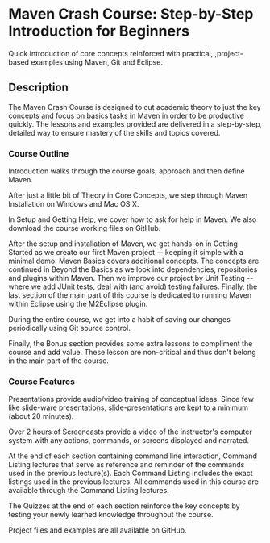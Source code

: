 # Maven Crash Course: Step-by-Step Introduction for Beginners

Quick introduction of core concepts reinforced with practical, ,project-based examples using Maven, Git and Eclipse.

## Description

The Maven Crash Course is designed to cut academic theory to just the key concepts and focus on basics tasks in Maven in order to be productive quickly. The lessons and examples provided are delivered in a step-by-step, detailed way to ensure mastery of the skills and topics covered.

### Course Outline

Introduction walks through the course goals, approach and then define Maven.

After just a little bit of Theory in Core Concepts, we step through Maven Installation on Windows and Mac OS X.

In Setup and Getting Help, we cover how to ask for help in Maven. We also download the course working files on GitHub.

After the setup and installation of Maven, we get hands-on in Getting Started as we create our first Maven project -- keeping it simple with a minimal demo. Maven Basics covers additional concepts. The concepts are continued in Beyond the Basics as we look into dependencies, repositories and plugins within Maven. Then we improve our project by Unit Testing -- where we add JUnit tests, deal with (and avoid) testing failures. Finally, the last section of the main part of this course is dedicated to running Maven within Eclipse using the M2Eclipse plugin.

During the entire course, we get into a habit of saving our changes periodically using Git source control.

Finally, the Bonus section provides some extra lessons to compliment the course and add value. These lesson are non-critical and thus don't belong in the main part of the course.

### Course Features

Presentations provide audio/video training of conceptual ideas. Since few like slide-ware presentations, slide-presentations are kept to a minimum (about 20 minutes).

Over 2 hours of Screencasts provide a video of the instructor's computer system with any actions, commands, or screens displayed and narrated.

At the end of each section containing command line interaction, Command Listing lectures that serve as reference and reminder of the commands used in the previous lecture(s). Each Command Listing includes the exact listings used in the previous lectures. All commands used in this course are available through the Command Listing lectures.

The Quizzes at the end of each section reinforce the key concepts by testing your newly learned knowledge throughout the course.

Project files and examples are all available on GitHub.
